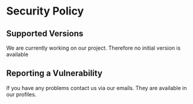 # Security Policy

## Supported Versions

We are currently working on our project. Therefore no initial version is available

## Reporting a Vulnerability

If you have any problems contact us via our emails. They are available in our profiles.

